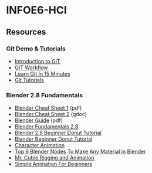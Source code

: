 # INFOE6-HCI
## Resources
### Git Demo & Tutorials
* [Introduction to GIT](https://www.youtube.com/watch?v=ISKr-W1wWqY)
* [GIT Workflow](https://www.youtube.com/watch?v=3a2x1iJFJWc)
* [Learn Git In 15 Minutes](https://www.youtube.com/watch?v=USjZcfj8yxE)
* [Git Tutorials](https://www.atlassian.com/git/tutorials)
### Blender 2.8 Fundamentals
* [Blender Cheat Sheet 1](https://github.com/clrscr0/INFOE6-HCI/blob/main/cgcookie_blender_hotkeys.v1.pdf) (pdf)
* [Blender Cheat Sheet 2](https://docs.google.com/document/d/1zPBgZAdftWa6WVa7UIFUqW_7EcqOYE0X743RqFuJL3o/edit#heading=h.ftqi9ub1gec3) (gdoc)
* [Blender Guide](https://github.com/clrscr0/INFOE6-HCI/blob/main/Blender%20Assets/Blender%20Guide.pdf) (pdf)
* [Blender Fundamentals 2.8](https://www.youtube.com/watch?v=MF1qEhBSfq4&list=PLa1F2ddGya_-UvuAqHAksYnB0qL9yWDO6)
* [Blender 2.8 Beginner Donut Tutorial](https://www.youtube.com/playlist?list=PLjEaoINr3zgEq0u2MzVgAaHEBt--xLB6U)
* [Blender Beginner Donut Tutorial](https://www.youtube.com/watch?v=nIoXOplUvAw&list=PLjEaoINr3zgFX8ZsChQVQsuDSjEqdWMAD&ab_channel=BlenderGuru)
* [Character Animation](https://www.youtube.com/watch?v=SBYb1YmaOMY&ab_channel=CGGeek)
* [Top 6 Blender Nodes To Make Any Material in Blender](https://www.youtube.com/watch?v=yffWd4kI51Q)
* [Mr. Cubie Rigging and Animation](https://www.youtube.com/watch?v=4z7G4TyKE9g&list=PLcJZEh3VVmz7FfyKPxunuCmfBLnpO1Lcy)
* [Simple Animation For Beginners](https://www.youtube.com/watch?v=Dyj0sJVd3Lw)
